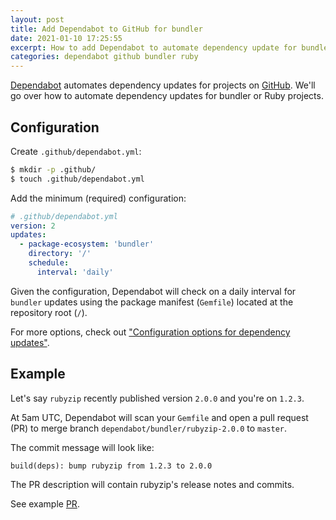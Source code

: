 ```yaml
---
layout: post
title: Add Dependabot to GitHub for bundler
date: 2021-01-10 17:25:55
excerpt: How to add Dependabot to automate dependency update for bundler or ruby projects on GitHub.
categories: dependabot github bundler ruby
---
```


[Dependabot](https://dependabot.com/) automates dependency updates for projects on [GitHub](https://github.com/). We'll go over how to automate dependency updates for bundler or Ruby projects.

## Configuration

Create `.github/dependabot.yml`:

```sh
$ mkdir -p .github/
$ touch .github/dependabot.yml
```

Add the minimum (required) configuration:

```yml
# .github/dependabot.yml
version: 2
updates:
  - package-ecosystem: 'bundler'
    directory: '/'
    schedule:
      interval: 'daily'
```

Given the configuration, Dependabot will check on a daily interval for `bundler` updates using the package manifest (`Gemfile`) located at the repository root (`/`).

For more options, check out ["Configuration options for dependency updates"](https://docs.github.com/en/free-pro-team@latest/github/administering-a-repository/configuration-options-for-dependency-updates).

## Example

Let's say `rubyzip` recently published version `2.0.0` and you're on `1.2.3`.

At 5am UTC, Dependabot will scan your `Gemfile` and open a pull request (PR) to merge branch `dependabot/bundler/rubyzip-2.0.0` to `master`.

The commit message will look like:

```
build(deps): bump rubyzip from 1.2.3 to 2.0.0
```

The PR description will contain rubyzip's release notes and commits.

See example [PR](https://github.com/remarkablemark/remarkablemark.github.io/pull/2).
